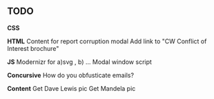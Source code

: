 TODO
---

**CSS**

**HTML**
Content for report corruption modal
Add link to "CW Conflict of Interest brochure"

**JS**
Modernizr for a)svg , b) ...
Modal window script

**Concursive**
How do you obfusticate emails?

**Content**
Get Dave Lewis pic
Get Mandela pic
